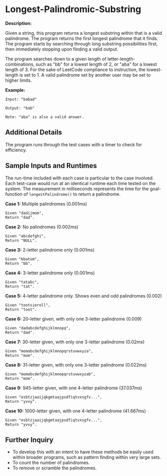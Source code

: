 # Longest-Palindromic-Substring

**Description:**

Given a string, this program returns a longest substring within that is a
valid palindrome. The program returns the first longest palindrome that it
finds. The program starts by searching through long substring possibilities
first, then immediately stopping upon finding a valid output.

The program searches down to a given length of letter-length-combinations, 
such as "bb" for a lowest length of 2, or "aba" for a lowest length of 3. For 
the sake of LeetCode compliance to instruction, the lowest-length is set to 1.
A valid palindrome set by another user may be set to higher limits.

**Example:** 
```
Input: "babad"

Output: "bab"

Note: "aba" is also a valid answer.
```

## Additional Details

The program runs through the test cases with a timer to check for efficiency.

## Sample Inputs and Runtimes

The run-time included with each case is particular to the case involved. Each test-case would run at an identical runtime each time tested on the system. The measurement in milliseconds represents the time for the goal-function of `longestPalindrome()` to return a palindrome.

**Case 1:** Multiple palindromes (0.001ms)
```
Given "dadijmom",
Return "dad".
```
**Case 2:** No palindromes (0.002ms)
```
Given "abcdefghi",
Return "NULL".
```
**Case 3:** 2-letter palindrome only (0.001ms)
```
Given "bbatom",
Return "bb".
```
**Case 4:** 3-letter palindrome only (0.001ms)
```
Given "tatabc",
Return "tat".
```
**Case 5:** 4-letter palindrome only. Shows even and odd palindromes (0.002)
```
Given "tootsieroll",
Return "toot".
```
**Case 6:** 20-letter given, with only one 3-letter palindrome (0.009)
```
Given "dadabcdefghijklmnopq",
Return "dad".
```
**Case 7:** 30-letter given, with only one 3-letter palindrome (0.02ms)
```
Given "momabcdefghijklmnopqrstuvwxyza",
Return "mom".
```
**Case 8:** 31-letter given, with only one 3-letter palindrome (0.022ms)
```
Given "momabcdefghijklmnopqrstuvwxyzab",
Return "mom".
```
**Case 9:** 945-letter given, with one 4-letter palindrome (37.037ms)
```
Given "esbtzjaaijqkgmtaajpsdfiqtvxsgfv...",
Return "yvvy".
```
**Case 10:** 1000-letter given, with one 4-letter palindrome (41.667ms)
```
Given "esbtzjaaijqkgmtaajpsdfiqtvxsgfv...",
Return "yvvy".
```

## Further Inquiry

- To develop this with an intent to have these methods be easily used within broader programs, such as pattern finding within very large sets.
- To count the number of palindromes.
- To remove or scramble the palindromes.

